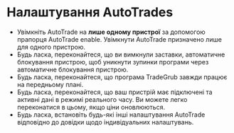 # **Налаштування AutoTrades**

- Увімкніть AutoTrade на **лише одному пристрої** за допомогою прапорця AutoTrade enable. Увімкнути AutoTrade призначено лише для одного пристрою.
- Будь ласка, переконайтеся, що ви вимкнули заставки, автоматичне блокування пристрою, щоб уникнути зупинки програми через автоматичне блокування пристрою.
- Будь ласка, переконайтеся, що програма TradeGrub завжди працює на передньому плані.
- Будь ласка, переконайтеся, що ваш пристрій має підключені та активні дані в режимі реального часу. Ви можете легко переконатися в цьому, якщо ціни оновлюються.
- Будь ласка, встановіть будь-які інші налаштування AutoTrade відповідно до довідки щодо індивідуальних налаштувань.


